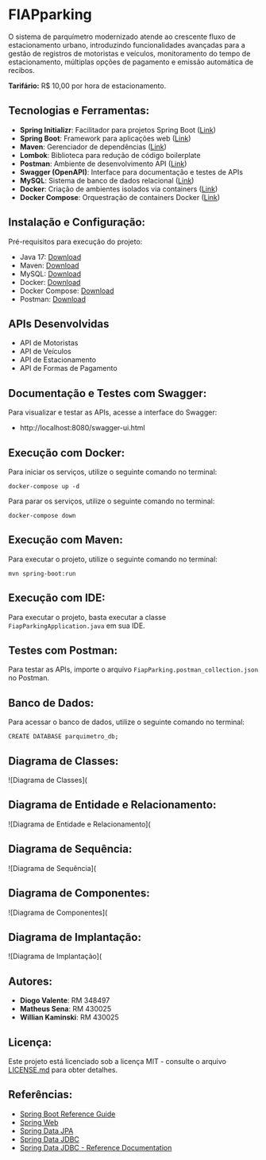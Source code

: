 # FIAPparking

O sistema de parquímetro modernizado atende ao crescente fluxo de estacionamento urbano, introduzindo funcionalidades avançadas para a gestão de registros de motoristas e veículos, monitoramento do tempo de estacionamento, múltiplas opções de pagamento e emissão automática de recibos.

**Tarifário:** R$ 10,00 por hora de estacionamento.

## Tecnologias e Ferramentas:

- **Spring Initializr**: Facilitador para projetos Spring Boot ([Link](https://start.spring.io/))
- **Spring Boot**: Framework para aplicações web ([Link](https://spring.io/projects/spring-boot))
- **Maven**: Gerenciador de dependências ([Link](https://mvnrepository.com/))
- **Lombok**: Biblioteca para redução de código boilerplate
- **Postman**: Ambiente de desenvolvimento API ([Link](https://www.postman.com/))
- **Swagger (OpenAPI)**: Interface para documentação e testes de APIs
- **MySQL**: Sistema de banco de dados relacional ([Link](https://www.mysql.com/))
- **Docker**: Criação de ambientes isolados via containers ([Link](https://www.docker.com/))
- **Docker Compose**: Orquestração de containers Docker ([Link](https://docs.docker.com/compose/))

## Instalação e Configuração:

Pré-requisitos para execução do projeto:

- Java 17: [Download](https://www.oracle.com/br/java/technologies/javase-jdk17-downloads.html)
- Maven: [Download](https://maven.apache.org/download.cgi)
- MySQL: [Download](https://www.mysql.com/downloads/)
- Docker: [Download](https://docs.docker.com/get-docker/)
- Docker Compose: [Download](https://docs.docker.com/compose/install/)
- Postman: [Download](https://www.postman.com/downloads/)

## APIs Desenvolvidas

- API de Motoristas
- API de Veículos
- API de Estacionamento
- API de Formas de Pagamento


## Documentação e Testes com Swagger:

Para visualizar e testar as APIs, acesse a interface do Swagger:

- http://localhost:8080/swagger-ui.html

## Execução com Docker:

Para iniciar os serviços, utilize o seguinte comando no terminal:

```shell
docker-compose up -d
```

Para parar os serviços, utilize o seguinte comando no terminal:

```shell
docker-compose down
```

## Execução com Maven:

Para executar o projeto, utilize o seguinte comando no terminal:

```shell   
mvn spring-boot:run
```

## Execução com IDE:

Para executar o projeto, basta executar a classe `FiapParkingApplication.java` em sua IDE.

## Testes com Postman:

Para testar as APIs, importe o arquivo `FiapParking.postman_collection.json` no Postman.

## Banco de Dados:

Para acessar o banco de dados, utilize o seguinte comando no terminal:

```shell
CREATE DATABASE parquimetro_db;
```

## Diagrama de Classes:

![Diagrama de Classes](

## Diagrama de Entidade e Relacionamento:

![Diagrama de Entidade e Relacionamento](

## Diagrama de Sequência:

![Diagrama de Sequência](

## Diagrama de Componentes:

![Diagrama de Componentes](

## Diagrama de Implantação:

![Diagrama de Implantação](

## Autores:


- **Diogo Valente**: RM 348497
- **Matheus Sena**: RM 430025
- **Willian Kaminski**: RM 430025

## Licença:

Este projeto está licenciado sob a licença MIT - consulte o arquivo [LICENSE.md](LICENSE.md) para obter detalhes.

## Referências:

- [Spring Boot Reference Guide](https://docs.spring.io/spring-boot/docs/current/reference/htmlsingle/)
- [Spring Web](https://docs.spring.io/spring-boot/docs/current/reference/htmlsingle/#boot-features-developing-web-applications)
- [Spring Data JPA](https://docs.spring.io/spring-boot/docs/current/reference/htmlsingle/#boot-features-jpa-and-spring-data)
- [Spring Data JDBC](https://docs.spring.io/spring-data/jdbc/docs/current/reference/html/)
- [Spring Data JDBC - Reference Documentation](https://docs.spring.io/spring-data/jdbc/docs/current/reference/html/)





